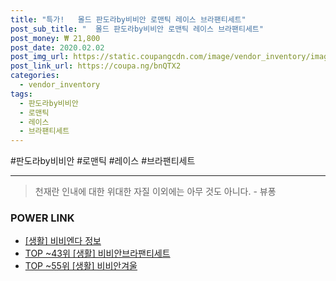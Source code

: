```yaml
--- 
title: "특가!   몰드 판도라by비비안 로맨틱 레이스 브라팬티세트" 
post_sub_title: "  몰드 판도라by비비안 로맨틱 레이스 브라팬티세트" 
post_money: ₩ 21,800 
post_date: 2020.02.02 
post_img_url: https://static.coupangcdn.com/image/vendor_inventory/images/2016/08/21/23/3/86893d85-f55b-41ed-984a-99d3b6b15841.jpg 
post_link_url: https://coupa.ng/bnQTX2 
categories: 
  - vendor_inventory 
tags: 
  - 판도라by비비안 
  - 로맨틱 
  - 레이스 
  - 브라팬티세트 
--- 
```

  #판도라by비비안 #로맨틱 #레이스 #브라팬티세트 
<hr> 

> 천재란 인내에 대한 위대한 자질 이외에는 아무 것도 아니다. - 뷰퐁 


### POWER LINK

* <a href="https://blog.naver.com/sakai111/221764795076" target="_blank"> [생활] 비비엔다 정보 </a>
* <a href="https://blog.naver.com/fasyy4321/221780933975" target="_blank"> TOP ~43위 [생활] 비비안브라팬티세트</a>
* <a href="https://blog.naver.com/an0733/221785159704" target="_blank"> TOP ~55위 [생활] 비비안겨울</a>
